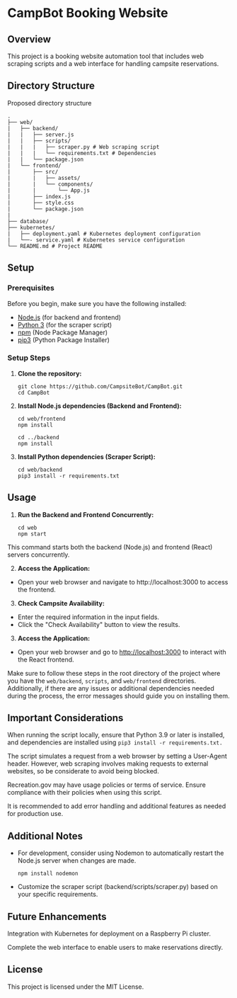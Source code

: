 # CampBot Booking Website

## Overview

This project is a booking website automation tool that includes web scraping scripts and a web interface for handling campsite reservations.

## Directory Structure

Proposed directory structure
```
.
├── web/
|   ├── backend/
|   |   ├── server.js
|   |   ├── scripts/
|   |   |   ├── scraper.py # Web scraping script
|   |   |   └── requirements.txt # Dependencies
|   |   └── package.json
|   └── frontend/
|       ├── src/
|       |   ├── assets/
|       |   └── components/
|       |       └── App.js
|       ├── index.js
|       ├── style.css
|       └── package.json
|   
├── database/
├── kubernetes/
|   ├── deployment.yaml # Kubernetes deployment configuration
|   └──- service.yaml # Kubernetes service configuration
└── README.md # Project README
```

## Setup

### Prerequisites

Before you begin, make sure you have the following installed:

- [Node.js](https://nodejs.org/) (for backend and frontend)
- [Python 3](https://www.python.org/) (for the scraper script)
- [npm](https://www.npmjs.com/get-npm) (Node Package Manager)
- [pip3](https://pip.pypa.io/en/stable/installation/) (Python Package Installer)

### Setup Steps

1. **Clone the repository:**

   ```
   git clone https://github.com/CampsiteBot/CampBot.git
   cd CampBot
   ```

2. **Install Node.js dependencies (Backend and Frontend):**

    ```
    cd web/frontend
    npm install

    cd ../backend
    npm install
    ```

3. **Install Python dependencies (Scraper Script):**

    ```
    cd web/backend
    pip3 install -r requirements.txt
    ```

## Usage

1. **Run the Backend and Frontend Concurrently:**

    ```
    cd web
    npm start
    ```

This command starts both the backend (Node.js) and frontend (React) servers concurrently.

2. **Access the Application:**

- Open your web browser and navigate to http://localhost:3000 to access the frontend.

3. **Check Campsite Availability:**

- Enter the required information in the input fields.
- Click the "Check Availability" button to view the results.

3. **Access the Application:**
- Open your web browser and go to [http://localhost:3000](http://localhost:3000) to interact with the React frontend.

Make sure to follow these steps in the root directory of the project where you have the `web/backend`, `scripts`, and `web/frontend` directories. Additionally, if there are any issues or additional dependencies needed during the process, the error messages should guide you on installing them.

## Important Considerations

When running the script locally, ensure that Python 3.9 or later is installed, and dependencies are installed using `pip3 install -r requirements.txt.`

The script simulates a request from a web browser by setting a User-Agent header. However, web scraping involves making requests to external websites, so be considerate to avoid being blocked.

Recreation.gov may have usage policies or terms of service. Ensure compliance with their policies when using this script.

It is recommended to add error handling and additional features as needed for production use.

## Additional Notes
- For development, consider using Nodemon to automatically restart the Node.js server when changes are made.

    ```
    npm install nodemon
    ```

- Customize the scraper script (backend/scripts/scraper.py) based on your specific requirements.

## Future Enhancements

Integration with Kubernetes for deployment on a Raspberry Pi cluster.

Complete the web interface to enable users to make reservations directly.

## License
This project is licensed under the MIT License.
